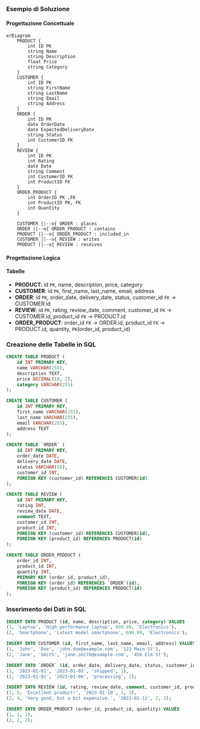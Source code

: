 ### Esempio di Soluzione

#### Progettazione Concettuale

```mermaid
erDiagram
    PRODUCT {
        int ID PK
        string Name
        string Description
        float Price
        string Category
    }
    CUSTOMER {
        int ID PK
        string FirstName
        string LastName
        string Email
        string Address
    }
    ORDER {
        int ID PK
        date OrderDate
        date ExpectedDeliveryDate
        string Status
        int CustomerID FK
    }
    REVIEW {
        int ID PK
        int Rating
        date Date
        string Comment
        int CustomerID FK
        int ProductID FK
    }
    ORDER_PRODUCT {
        int OrderID PK ,FK
        int ProductID PK, FK
        int Quantity
    }

    CUSTOMER ||--o{ ORDER : places
    ORDER ||--o{ ORDER_PRODUCT : contains
    PRODUCT ||--o{ ORDER_PRODUCT : included_in
    CUSTOMER ||--o{ REVIEW : writes
    PRODUCT ||--o{ REVIEW : receives
```

#### Progettazione Logica


#### Tabelle

- **PRODUCT**: id `PK`, name, description, price, category
- **CUSTOMER**: id `PK`, first_name, last_name, email, address
- **ORDER**: id `PK`, order_date, delivery_date, status, customer_id `FK` → CUSTOMER.id
- **REVIEW**: id `PK`, rating, review_date, comment, customer_id `FK` → CUSTOMER.id, product_id `FK` → PRODUCT.id
- **ORDER_PRODUCT**: order_id `FK` → ORDER.id, product_id `FK` → PRODUCT.id, quantity, `PK`(order_id, product_id)

### Creazione delle Tabelle in SQL

```sql
CREATE TABLE PRODUCT (
    id INT PRIMARY KEY,
    name VARCHAR(255),
    description TEXT,
    price DECIMAL(10, 2),
    category VARCHAR(255)
);

CREATE TABLE CUSTOMER (
    id INT PRIMARY KEY,
    first_name VARCHAR(255),
    last_name VARCHAR(255),
    email VARCHAR(255),
    address TEXT
);

CREATE TABLE `ORDER` (
    id INT PRIMARY KEY,
    order_date DATE,
    delivery_date DATE,
    status VARCHAR(50),
    customer_id INT,
    FOREIGN KEY (customer_id) REFERENCES CUSTOMER(id)
);

CREATE TABLE REVIEW (
    id INT PRIMARY KEY,
    rating INT,
    review_date DATE,
    comment TEXT,
    customer_id INT,
    product_id INT,
    FOREIGN KEY (customer_id) REFERENCES CUSTOMER(id),
    FOREIGN KEY (product_id) REFERENCES PRODUCT(id)
);

CREATE TABLE ORDER_PRODUCT (
    order_id INT,
    product_id INT,
    quantity INT,
    PRIMARY KEY (order_id, product_id),
    FOREIGN KEY (order_id) REFERENCES `ORDER`(id),
    FOREIGN KEY (product_id) REFERENCES PRODUCT(id)
);
```

### Inserimento dei Dati in SQL

```sql
INSERT INTO PRODUCT (id, name, description, price, category) VALUES
(1, 'Laptop', 'High performance laptop', 999.99, 'Electronics'),
(2, 'Smartphone', 'Latest model smartphone', 699.99, 'Electronics');

INSERT INTO CUSTOMER (id, first_name, last_name, email, address) VALUES
(1, 'John', 'Doe', 'john.doe@example.com', '123 Main St'),
(2, 'Jane', 'Smith', 'jane.smith@example.com', '456 Elm St');

INSERT INTO `ORDER` (id, order_date, delivery_date, status, customer_id) VALUES
(1, '2023-01-01', '2023-01-05', 'shipped', 1),
(2, '2023-01-02', '2023-01-06', 'processing', 2);

INSERT INTO REVIEW (id, rating, review_date, comment, customer_id, product_id) VALUES
(1, 5, 'Excellent product!', '2023-01-10', 1, 1),
(2, 4, 'Very good, but a bit expensive.', '2023-01-11', 2, 2);

INSERT INTO ORDER_PRODUCT (order_id, product_id, quantity) VALUES
(1, 1, 1),
(2, 2, 2);
```